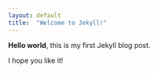 ```yaml
---
layout: default
title:  "Welcome to Jekyll!"
---
```


**Hello world**, this is my first Jekyll blog post.

I hope you like it!